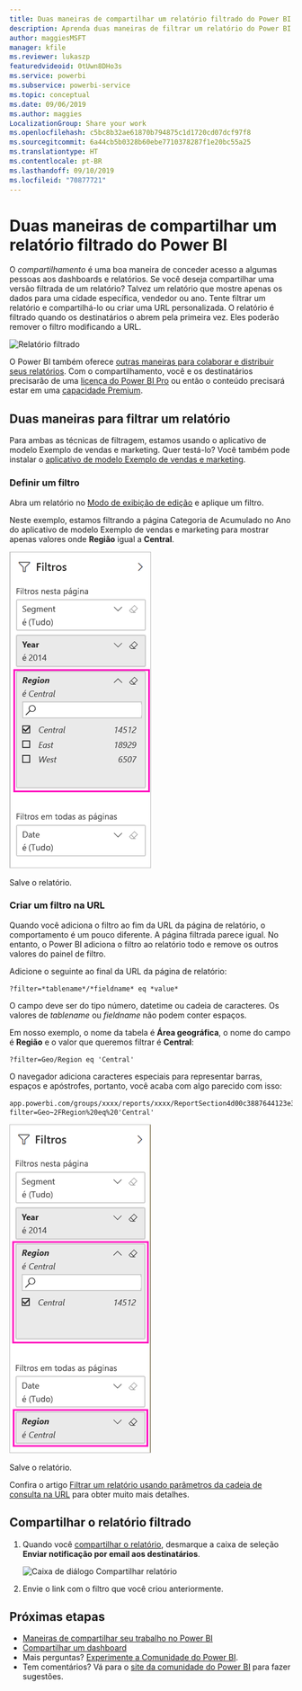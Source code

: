 ```yaml
---
title: Duas maneiras de compartilhar um relatório filtrado do Power BI
description: Aprenda duas maneiras de filtrar um relatório do Power BI e compartilhá-lo com colegas de trabalho em sua organização.
author: maggiesMSFT
manager: kfile
ms.reviewer: lukaszp
featuredvideoid: 0tUwn8DHo3s
ms.service: powerbi
ms.subservice: powerbi-service
ms.topic: conceptual
ms.date: 09/06/2019
ms.author: maggies
LocalizationGroup: Share your work
ms.openlocfilehash: c5bc8b32ae61870b794875c1d1720cd07dcf97f8
ms.sourcegitcommit: 6a44cb5b0328b60ebe7710378287f1e20bc55a25
ms.translationtype: HT
ms.contentlocale: pt-BR
ms.lasthandoff: 09/10/2019
ms.locfileid: "70877721"
---
```

# <a name="two-ways-to-share-a-filtered-power-bi-report"></a>Duas maneiras de compartilhar um relatório filtrado do Power BI
O *compartilhamento* é uma boa maneira de conceder acesso a algumas pessoas aos dashboards e relatórios. Se você deseja compartilhar uma versão filtrada de um relatório? Talvez um relatório que mostre apenas os dados para uma cidade específica, vendedor ou ano. Tente filtrar um relatório e compartilhá-lo ou criar uma URL personalizada. O relatório é filtrado quando os destinatários o abrem pela primeira vez. Eles poderão remover o filtro modificando a URL. 

![Relatório filtrado](media/service-share-reports/power-bi-share-filter-pane-report.png)

O Power BI também oferece [outras maneiras para colaborar e distribuir seus relatórios](service-how-to-collaborate-distribute-dashboards-reports.md). Com o compartilhamento, você e os destinatários precisarão de uma [licença do Power BI Pro](service-features-license-type.md) ou então o conteúdo precisará estar em uma [capacidade Premium](service-premium-what-is.md). 

## <a name="two-ways-to-filter-a-report"></a>Duas maneiras para filtrar um relatório

Para ambas as técnicas de filtragem, estamos usando o aplicativo de modelo Exemplo de vendas e marketing. Quer testá-lo? Você também pode instalar o [aplicativo de modelo Exemplo de vendas e marketing](https://appsource.microsoft.com/product/power-bi/microsoft-retail-analysis-sample.salesandmarketingsample?tab=Overview).

### <a name="set-a-filter"></a>Definir um filtro

Abra um relatório no [Modo de exibição de edição](consumer/end-user-reading-view.md) e aplique um filtro.

Neste exemplo, estamos filtrando a página Categoria de Acumulado no Ano do aplicativo de modelo Exemplo de vendas e marketing para mostrar apenas valores onde **Região** igual a **Central**. 
 
![Painel de filtro do relatório](media/service-share-reports/power-bi-share-report-filter.png)

Salve o relatório.

### <a name="create-a-filter-in-the-url"></a>Criar um filtro na URL

Quando você adiciona o filtro ao fim da URL da página de relatório, o comportamento é um pouco diferente. A página filtrada parece igual. No entanto, o Power BI adiciona o filtro ao relatório todo e remove os outros valores do painel de filtro.  

Adicione o seguinte ao final da URL da página de relatório:
   
    ?filter=*tablename*/*fieldname* eq *value*
   
O campo deve ser do tipo número, datetime ou cadeia de caracteres. Os valores de *tablename* ou *fieldname* não podem conter espaços.
   
Em nosso exemplo, o nome da tabela é **Área geográfica**, o nome do campo é **Região** e o valor que queremos filtrar é **Central**:
   
    ?filter=Geo/Region eq 'Central'

O navegador adiciona caracteres especiais para representar barras, espaços e apóstrofes, portanto, você acaba com algo parecido com isso:
   
    app.powerbi.com/groups/xxxx/reports/xxxx/ReportSection4d00c3887644123e310e?filter=Geo~2FRegion%20eq%20'Central'

![Relatório com filtro de URL](media/service-share-reports/power-bi-share-report-filter-url.png)

Salve o relatório.

Confira o artigo [Filtrar um relatório usando parâmetros da cadeia de consulta na URL](service-url-filters.md) para obter muito mais detalhes.

## <a name="share-the-filtered-report"></a>Compartilhar o relatório filtrado

1. Quando você [compartilhar o relatório](service-share-dashboards.md), desmarque a caixa de seleção **Enviar notificação por email aos destinatários**.

    ![Caixa de diálogo Compartilhar relatório](media/service-share-reports/power-bi-share-report-dialog.png)

4. Envie o link com o filtro que você criou anteriormente.

## <a name="next-steps"></a>Próximas etapas
* [Maneiras de compartilhar seu trabalho no Power BI](service-how-to-collaborate-distribute-dashboards-reports.md)
* [Compartilhar um dashboard](service-share-dashboards.md)
* Mais perguntas? [Experimente a Comunidade do Power BI](http://community.powerbi.com/).
* Tem comentários? Vá para o [site da comunidade do Power BI](https://community.powerbi.com/) para fazer sugestões.

